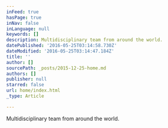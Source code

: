 ```yaml
---
inFeed: true
hasPage: true
inNav: false
inLanguage: null
keywords: []
description: Multidisciplinary team from around the world.
datePublished: '2016-05-25T03:14:58.730Z'
dateModified: '2016-05-25T03:14:47.184Z'
title: ''
author: []
sourcePath: _posts/2015-12-25-home.md
authors: []
publisher: null
starred: false
url: home/index.html
_type: Article

---
```

Multidisciplinary team from around the world.